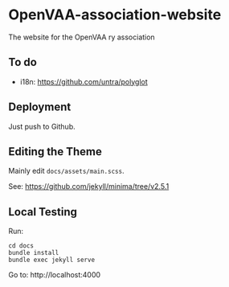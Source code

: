 # OpenVAA-association-website

The website for the OpenVAA ry association

## To do

* i18n: https://github.com/untra/polyglot

## Deployment

Just push to Github.

## Editing the Theme

Mainly edit `docs/assets/main.scss`.

See: https://github.com/jekyll/minima/tree/v2.5.1

## Local Testing

Run:

    cd docs
    bundle install
    bundle exec jekyll serve

Go to: http://localhost:4000
